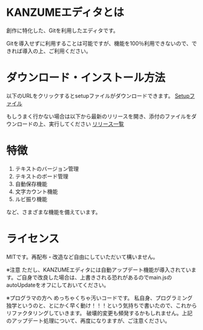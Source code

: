 # KANZUMEエディタとは

創作に特化した、Gitを利用したエディタです。

Gitを導入せずに利用することは可能ですが、機能を100％利用できないので、できれば導入の上、ご利用ください。

# ダウンロード・インストール方法
以下のURLをクリックするとsetupファイルがダウンロードできます。
[Setupファイル](https://github.com/onolog2021/kanzume/releases/download/v0.2.7/Kanzume-Setup-0.2.7.exe)

もしうまく行かない場合は以下から最新のリリースを開き、添付のファイルをダウンロードの上、実行してください
[リリース一覧](https://github.com/onolog2021/kanzume/releases)

# 特徴

1. テキストのバージョン管理
2. テキストのボード管理
3. 自動保存機能
4. 文字カウント機能
5. ルビ振り機能

など、さまざまな機能を備えています。

# ライセンス

MITです。再配布・改造など自由にしていただいて構いません。

※注意
ただし、KANZUMEエディタには自動アップデート機能が導入されています。ご自身で改良した場合は、上書きされる恐れがあるのでmain.jsのautoUpdateをオフにしておいてください。

※プログラマの方へ
めっちゃくちゃ汚いコードです。
私自身、プログラミング独学というのと、とにかく早く動け！！！という気持ちで書いたので、これからリファクタリングしていきます。
破壊的変更も頻発するかもしれません。上記のアップデート処理について、再度になりますが、ご注意ください。
